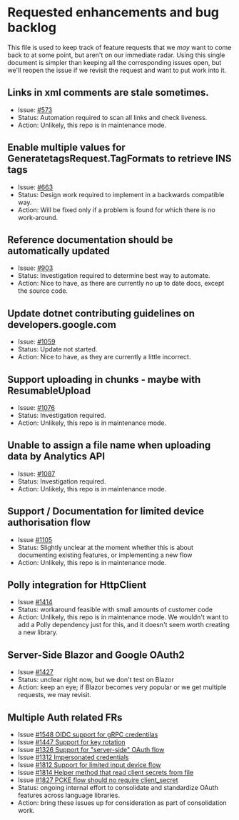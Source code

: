 # Requested enhancements and bug backlog

This file is used to keep track of feature requests that we *may*
want to come back to at some point, but aren't on our immediate
radar. Using this single document is simpler than keeping all the
corresponding issues open, but we'll reopen the issue if we revisit
the request and want to put work into it.

## Links in xml comments are stale sometimes.

- Issue: [#573](https://github.com/googleapis/google-api-dotnet-client/issues/573)
- Status: Automation required to scan all links and check liveness.
- Action: Unlikely, this repo is in maintenance mode.

## Enable multiple values for GeneratetagsRequest.TagFormats to retrieve INS tags

- Issue: [#663](https://github.com/googleapis/google-api-dotnet-client/issues/663)
- Status: Design work required to implement in a backwards compatible way.
- Action: Will be fixed only if a problem is found for which there is no work-around.

## Reference documentation should be automatically updated

- Issue: [#903](https://github.com/googleapis/google-api-dotnet-client/issues/903)
- Status: Investigation required to determine best way to automate.
- Action: Nice to have, as there are currently no up to date docs, except the source code.

## Update dotnet contributing guidelines on developers.google.com

- Issue: [#1059](https://github.com/googleapis/google-api-dotnet-client/issues/1059)
- Status: Update not started.
- Action: Nice to have, as they are currently a little incorrect.

## Support uploading in chunks - maybe with ResumableUpload

- Issue: [#1076](https://github.com/googleapis/google-api-dotnet-client/issues/1076)
- Status: Investigation required.
- Action: Unlikely, this repo is in maintenance mode.

## Unable to assign a file name when uploading data by Analytics API

- Issue: [#1087](https://github.com/googleapis/google-api-dotnet-client/issues/1087)
- Status: Investigation required.
- Action: Unlikely, this repo is in maintenance mode.

## Support / Documentation for limited device authorisation flow

- Issue [#1105](https://github.com/googleapis/google-api-dotnet-client/issues/1105)
- Status: Slightly unclear at the moment whether this is about
  documenting existing features, or implementing a new flow
- Action: Unlikely, this repo is in maintenance mode.

## Polly integration for HttpClient

- Issue [#1414](https://github.com/googleapis/google-api-dotnet-client/issues/1414)
- Status: workaround feasible with small amounts of customer code
- Action: Unlikely, this repo is in maintenance mode. We wouldn't
  want to add a Polly dependency just for this, and it doesn't seem
  worth creating a new library.

## Server-Side Blazor and Google OAuth2

- Issue [#1427](https://github.com/googleapis/google-api-dotnet-client/issues/1427)
- Status: unclear right now, but we don't test on Blazor
- Action: keep an eye; if Blazor becomes very popular or we get multiple requests, we may revisit.

## Multiple Auth related FRs

- Issue [#1548 OIDC support for gRPC credentilas](https://github.com/googleapis/google-api-dotnet-client/issues/1548)
- Issue [#1447 Support for key rotation](https://github.com/googleapis/google-api-dotnet-client/issues/1447)
- Issue [#1326 Support for "server-side" OAuth flow](https://github.com/googleapis/google-api-dotnet-client/issues/1326)
- Issue [#1312 Impersonated credentials](https://github.com/googleapis/google-api-dotnet-client/issues/1312)
- Issue [#1812 Support for limited input device flow](https://github.com/googleapis/google-api-dotnet-client/issues/1812)
- Issue [#1814 Helper method that read client secrets from file](https://github.com/googleapis/google-api-dotnet-client/issues/1814)
- Issue [#1827 PCKE flow should no require client_secret](https://github.com/googleapis/google-api-dotnet-client/issues/1827)
- Status: ongoing internal effort to consolidate and standardize OAuth features across language libraries.
- Action: bring these issues up for consideration as part of consolidation work.
